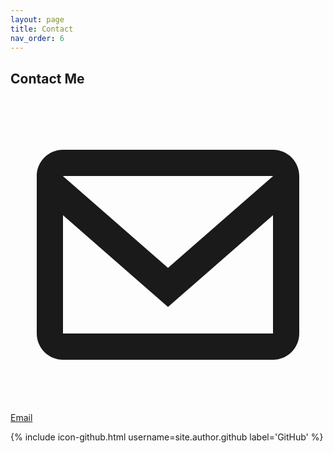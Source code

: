 ```yaml
---
layout: page
title: Contact
nav_order: 6
---
```


## Contact Me

<a href="mailto:{{ site.author.email }}">
  <span class="icon icon--email">
    <!-- Simple email (envelope) SVG icon -->
    <svg viewBox="0 0 24 24" xmlns="http://www.w3.org/2000/svg" fill="currentColor">
      <path d="M4 4h16c1.1 0 2 .9 2 2v12c0 1.1-.9 2-2 2H4c-1.1 0-2-.9-2-2V6c0-1.1.9-2 2-2zm0 2v.01L12 13 20 6.01V6H4zm0 12h16V8.99l-8 6.99-8-6.99V18z"/>
    </svg>
  </span>
  <span class="label">Email</span>
</a>

{% include icon-github.html username=site.author.github label='GitHub' %}

